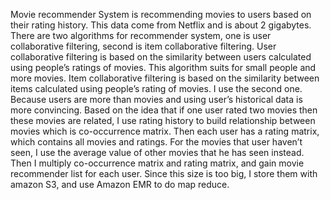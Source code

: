 Movie recommender System is recommending movies to users based on their rating history. This data come from Netflix and is about 2 gigabytes. There are two algorithms for recommender system, one is user collaborative filtering, second is item collaborative filtering. User collaborative filtering is based on the similarity between users calculated using people’s ratings of movies. This algorithm suits for small people and more movies. Item collaborative filtering is based on the similarity between items calculated using people’s rating of movies. I use the second one. Because users are more than movies and using user’s historical data is more convincing. Based on the idea that if one user rated two movies then these movies are related, I use rating history to build relationship between movies which is co-occurrence matrix. Then each user has a rating matrix, which contains all movies and ratings. For the movies that user haven’t seen, I use the average value of other movies that he has seen instead. Then I multiply co-occurrence matrix and rating matrix, and gain movie recommender list for each user. Since this size is too big, I store them with amazon S3, and use Amazon EMR to do map reduce.
